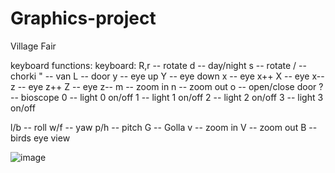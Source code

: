# Graphics-project
Village Fair


keyboard functions:
keyboard:
R,r -- rotate
d -- day/night
s -- rotate
/ -- chorki
" -- van
L -- door
y -- eye up
Y -- eye down
x -- eye x++
X -- eye x--
z -- eye z++
Z -- eye z--
m -- zoom in
n -- zoom out
o -- open/close door
? -- bioscope
0 -- light 0 on/off
1 -- light 1 on/off
2 -- light 2 on/off
3 -- light 3 on/off

l/b -- roll
w/f -- yaw
p/h -- pitch
G -- Golla
v -- zoom in
V -- zoom out
B -- birds eye view


![image](https://user-images.githubusercontent.com/53037559/223337183-d78d3eca-e998-4e8e-a645-fde406c6f95a.png)



